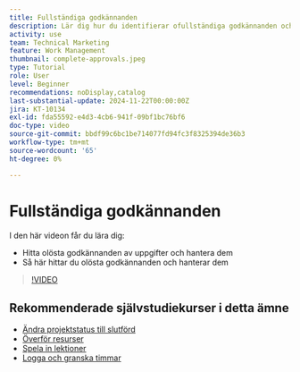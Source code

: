 ```yaml
---
title: Fullständiga godkännanden
description: Lär dig hur du identifierar ofullständiga godkännanden och löser dem så att du kan stänga projektet.
activity: use
team: Technical Marketing
feature: Work Management
thumbnail: complete-approvals.jpeg
type: Tutorial
role: User
level: Beginner
recommendations: noDisplay,catalog
last-substantial-update: 2024-11-22T00:00:00Z
jira: KT-10134
exl-id: fda55592-e4d3-4cb6-941f-09bf1bc76bf6
doc-type: video
source-git-commit: bbdf99c6bc1be714077fd94fc3f8325394de36b3
workflow-type: tm+mt
source-wordcount: '65'
ht-degree: 0%

---
```


# Fullständiga godkännanden

I den här videon får du lära dig:

* Hitta olösta godkännanden av uppgifter och hantera dem
* Så här hittar du olösta godkännanden och hanterar dem

>[!VIDEO](https://video.tv.adobe.com/v/3439422/?quality=12&learn=on&enablevpops=1)

## Rekommenderade självstudiekurser i detta ämne

* [Ändra projektstatus till slutförd](/help/manage-work/projects/change-the-project-status.md)
* [Överför resurser](/help/manage-work/close-a-project/upload-assets.md)
* [Spela in lektioner](/help/manage-work/close-a-project/lessons-learned-from-closing-a-project.md)
* [Logga och granska timmar](/help/manage-work/close-a-project/log-and-review-hours.md)

